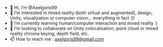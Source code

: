- 👋 Hi, I’m @Axelgoris99
- 👀 I’m interested in mixed reality (both virtual and augmented), design, Unity, visualization or computer vision... everything in fact :D
- 🌱 I’m currently learning human/computer interaction and mixed reality :)
- 💞️ I’m looking to collaborate on Unity colocalisation, point cloud or mixed reality chroma keying, depth field, etc.
- 📫 How to reach me : axelgoris99@gmail.com

<!---
Axelgoris99/Axelgoris99 is a ✨ special ✨ repository because its `README.md` (this file) appears on your GitHub profile.
You can click the Preview link to take a look at your changes.
And test things here !
--->
